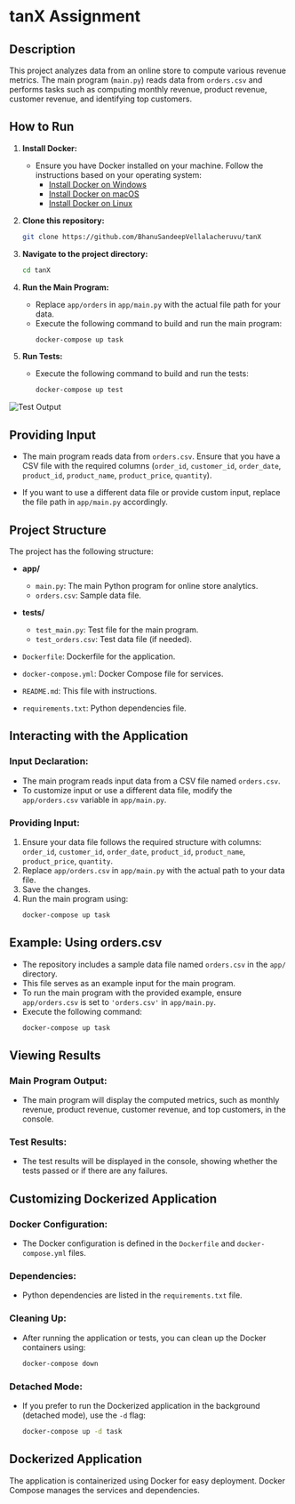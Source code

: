 # tanX Assignment

## Description
This project analyzes data from an online store to compute various revenue metrics. The main program (`main.py`) reads data from `orders.csv` and performs tasks such as computing monthly revenue, product revenue, customer revenue, and identifying top customers.

## How to Run
1. **Install Docker:**
    - Ensure you have Docker installed on your machine. Follow the instructions based on your operating system:
        - [Install Docker on Windows](https://docs.docker.com/desktop/install/windows-install/)
        - [Install Docker on macOS](https://docs.docker.com/desktop/install/mac-install/)
        - [Install Docker on Linux](https://docs.docker.com/desktop/install/linux-install/)

2. **Clone this repository:**
    ```bash
    git clone https://github.com/BhanuSandeepVellalacheruvu/tanX
    ```

3. **Navigate to the project directory:**
    ```bash
    cd tanX
    ```

4. **Run the Main Program:**
    - Replace `app/orders` in `app/main.py` with the actual file path for your data.
    - Execute the following command to build and run the main program:
        ```bash
        docker-compose up task
        ```

5. **Run Tests:**
    - Execute the following command to build and run the tests:
        ```bash
        docker-compose up test
        ```

![Test Output](https://github.com/BhanuSandeepVellalacheruvu/tanX/assets/118993028/b29b4ebf-ae79-498b-b421-2bfea0077e89)

## Providing Input
- The main program reads data from `orders.csv`. Ensure that you have a CSV file with the required columns (`order_id`, `customer_id`, `order_date`, `product_id`, `product_name`, `product_price`, `quantity`).

- If you want to use a different data file or provide custom input, replace the file path in `app/main.py` accordingly.

## Project Structure
The project has the following structure:

- **app/**
  - `main.py`: The main Python program for online store analytics.
  - `orders.csv`: Sample data file.

- **tests/**
  - `test_main.py`: Test file for the main program.
  - `test_orders.csv`: Test data file (if needed).

- `Dockerfile`: Dockerfile for the application.
- `docker-compose.yml`: Docker Compose file for services.
- `README.md`: This file with instructions.
- `requirements.txt`: Python dependencies file.

## Interacting with the Application

### Input Declaration:
- The main program reads input data from a CSV file named `orders.csv`.
- To customize input or use a different data file, modify the `app/orders.csv` variable in `app/main.py`.

### Providing Input:
1. Ensure your data file follows the required structure with columns: `order_id`, `customer_id`, `order_date`, `product_id`, `product_name`, `product_price`, `quantity`.
2. Replace `app/orders.csv` in `app/main.py` with the actual path to your data file.
3. Save the changes.
4. Run the main program using:
    ```bash
    docker-compose up task
    ```

## Example: Using orders.csv
- The repository includes a sample data file named `orders.csv` in the `app/` directory.
- This file serves as an example input for the main program.
- To run the main program with the provided example, ensure `app/orders.csv` is set to `'orders.csv'` in `app/main.py`.
- Execute the following command:
    ```bash
    docker-compose up task
    ```
## Viewing Results

### Main Program Output:
- The main program will display the computed metrics, such as monthly revenue, product revenue, customer revenue, and top customers, in the console.

### Test Results:
- The test results will be displayed in the console, showing whether the tests passed or if there are any failures.

## Customizing Dockerized Application

### Docker Configuration:
- The Docker configuration is defined in the `Dockerfile` and `docker-compose.yml` files.

### Dependencies:
- Python dependencies are listed in the `requirements.txt` file.

### Cleaning Up:
- After running the application or tests, you can clean up the Docker containers using:
    ```bash
    docker-compose down

### Detached Mode:
- If you prefer to run the Dockerized application in the background (detached mode), use the `-d` flag:
    ```bash
    docker-compose up -d task
    ```

## Dockerized Application
The application is containerized using Docker for easy deployment. Docker Compose manages the services and dependencies.

